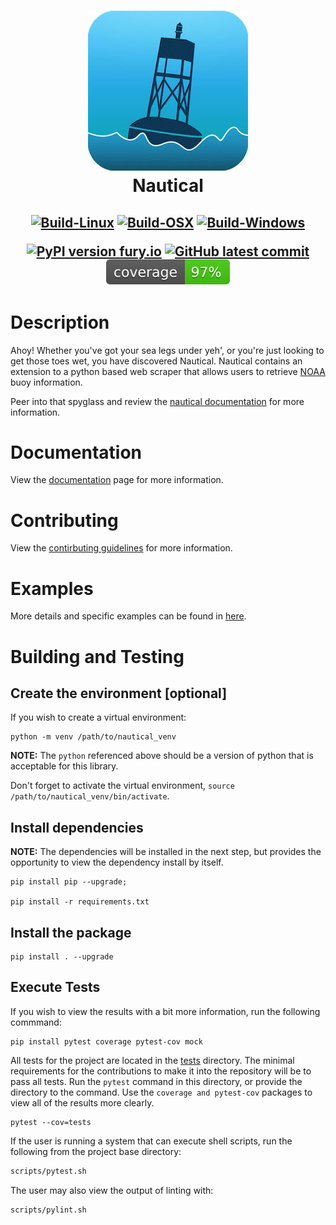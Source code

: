 <h1 align="center">
  <a href="https://github.com/barbacbd/nautical">
    <img src="https://raw.githubusercontent.com/barbacbd/nautical/master/.images/buoy.jpg" width="256" height="256" border-radius="50%" >
  </a>
  <br>Nautical</br>
</h1>

<h2 align="center">
  
[![Build-Linux](https://github.com/barbacbd/nautical/actions/workflows/python-app-linux.yml/badge.svg)](https://github.com/barbacbd/nautical/actions/workflows/python-app-linux.yml) [![Build-OSX](https://github.com/barbacbd/nautical/actions/workflows/python-app-osx.yml/badge.svg)](https://github.com/barbacbd/nautical/actions/workflows/python-app-osx.yml) [![Build-Windows](https://github.com/barbacbd/nautical/actions/workflows/python-app-windows.yml/badge.svg)](https://github.com/barbacbd/nautical/actions/workflows/python-app-windows.yml)

[![PyPI version fury.io](https://badge.fury.io/py/nautical.svg)](https://pypi.python.org/pypi/nautical/) [![GitHub latest commit](https://badgen.net/github/last-commit/barbacbd/nautical)](https://github.com/barbacbd/nautical/commit/) ![Code Coverage](https://raw.githubusercontent.com/barbacbd/nautical/master/.cov/coverage-badge.svg)


# Description

Ahoy! Whether you've got your sea legs under yeh', or you're just looking to get those toes wet, you have discovered Nautical. Nautical contains an extension to a python based web scraper that
allows users to retrieve [NOAA](https://www.ndbc.noaa.gov/) buoy information. 

Peer into that spyglass and review the [nautical documentation](https://barbacbd.github.io/nautical/build/html/index.html) for more information.


# Documentation

View the [documentation](https://github.com/barbacbd/nautical/blob/master/user/docs/Documentation.md) page for more information.

# Contributing

View the [contirbuting guidelines](https://github.com/barbacbd/nautical/blob/master/user/docs/Contributing.md) for more information.

# Examples

More details and specific examples can be found in [here](https://github.com/barbacbd/nautical/blob/master/user/docs/). 

# Building and Testing

## Create the environment [optional]

If you wish to create a virtual environment:

```
python -m venv /path/to/nautical_venv
```

**NOTE:** The `python` referenced above should be a version of python that is acceptable for this library.

Don't forget to activate the virtual environment, `source /path/to/nautical_venv/bin/activate`.

## Install dependencies

**NOTE:** The dependencies will be installed in the next step, but provides the opportunity to view
the dependency install by itself.

```
pip install pip --upgrade;

pip install -r requirements.txt
```

## Install the package

```
pip install . --upgrade
```

## Execute Tests

If you wish to view the results with a bit more information, run the following commmand:

```
pip install pytest coverage pytest-cov mock
```

All tests for the project are located in the [tests](https://github.com/barbacbd/nautical/blob/master/tests)  directory.
The minimal requirements for the contributions to make it into the repository will be to pass all tests.
Run the `pytest` command in this directory, or provide the directory to the
command. Use the `coverage and pytest-cov` packages to view all of the results more clearly.

```
pytest --cov=tests
```

If the user is running a system that can execute shell scripts, run the following from the project base directory:

```bash
scripts/pytest.sh
```

The user may also view the output of linting with:

```bash
scripts/pylint.sh
```
